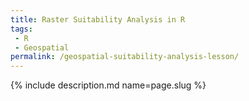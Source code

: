 ```yaml
---
title: Raster Suitability Analysis in R
tags:
 - R
 - Geospatial
permalink: /geospatial-suitability-analysis-lesson/
---
```

{% include description.md name=page.slug %}